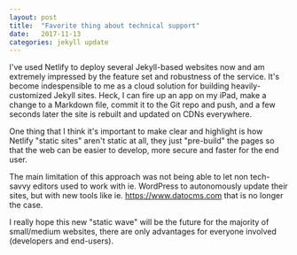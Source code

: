 ```yaml
---
layout: post
title:  "Favorite thing about technical support"
date:   2017-11-13
categories: jekyll update
---
```


I've used Netlify to deploy several Jekyll-based websites now and am extremely impressed by the feature set and robustness of the service. It's become indespensible to me as a cloud solution for building heavily-customized Jekyll sites. Heck, I can fire up an app on my iPad, make a change to a Markdown file, commit it to the Git repo and push, and a few seconds later the site is rebuilt and updated on CDNs everywhere.

One thing that I think it's important to make clear and highlight is how Netlify "static sites" aren't static at all, they just "pre-build" the pages so that the web can be easier to develop, more secure and faster for the end user. 

The main limitation of this approach was not being able to let non tech-savvy editors used to work with ie. WordPress to autonomously update their sites, but with new tools like ie. https://www.datocms.com that is no longer the case.

I really hope this new "static wave" will be the future for the majority of small/medium websites, there are only advantages for everyone involved (developers and end-users).